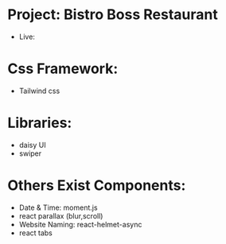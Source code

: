 # Project: Bistro Boss Restaurant
- Live: 

# Css Framework:
- Tailwind css

# Libraries:
- daisy UI
- swiper
 
# Others Exist Components:
- Date & Time: moment.js
- react parallax (blur,scroll)  
- Website Naming: react-helmet-async
- react tabs